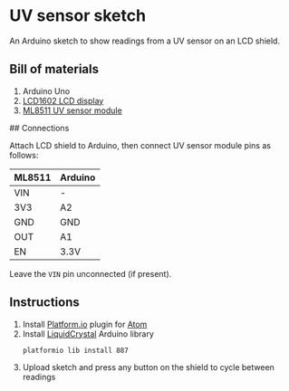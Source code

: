 # UV sensor sketch

An Arduino sketch to show readings from a UV sensor on an LCD shield.

## Bill of materials

1. Arduino Uno
1. [LCD1602 LCD display](http://www.ebay.co.uk/itm/162511933623)
1. [ML8511 UV sensor module](http://www.ebay.co.uk/itm/132170914771)

## Connections

Attach LCD shield to Arduino, then connect UV sensor module pins as follows:

| ML8511 | Arduino |
| ------ | ------- |
| VIN    | -       |
| 3V3    | A2      |
| GND    | GND     |
| OUT    | A1      |
| EN     | 3.3V    |

Leave the `VIN` pin unconnected (if present).

## Instructions

1. Install [Platform.io](http://platformio.org/) plugin for [Atom](https://atom.io/)
1. Install [LiquidCrystal](http://platformio.org/lib/show/887/LiquidCrystal) Arduino library
    ```
    platformio lib install 887
    ```
1. Upload sketch and press any button on the shield to cycle between readings
